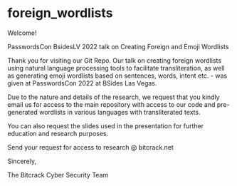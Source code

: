 # foreign_wordlists

Welcome!

PasswordsCon BsidesLV 2022 talk on Creating Foreign and Emoji Wordlists

Thank you for visiting our Git Repo.
Our talk on creating foreign wordlists using natural language processing tools to facilitate transliteration, as well as generating emoji wordlists based on sentences, words, intent etc. - was given at PasswordsCon 2022 at BSides Las Vegas. 

Due to the nature and details of the research, we request that you kindly email us for access to the main repository with access to our code and pre-generated wordlists in various languages with transliterated texts. 

You can also request the slides used in the presentation for further education and research purposes.

Send your request for access to research @ bitcrack.net

Sincerely,

The Bitcrack Cyber Security Team
